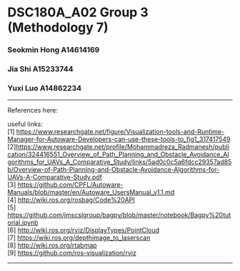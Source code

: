 # DSC180A_A02 Group 3 (Methodology 7)


### Seokmin Hong A14614169 
### Jia Shi A15233744 
### Yuxi Luo A14862234


***
References here:

useful links: <br/>
[1] https://www.researchgate.net/figure/Visualization-tools-and-Runtime-Manager-for-Autoware-Developers-can-use-these-tools-to_fig1_317417549 <br/>
[2]https://www.researchgate.net/profile/Mohammadreza_Radmanesh/publication/324416551_Overview_of_Path_Planning_and_Obstacle_Avoidance_Algorithms_for_UAVs_A_Comparative_Study/links/5ad0c0c5a6fdcc29357ad85b/Overview-of-Path-Planning-and-Obstacle-Avoidance-Algorithms-for-UAVs-A-Comparative-Study.pdf <br/>
[3] https://github.com/CPFL/Autoware-Manuals/blob/master/en/Autoware_UsersManual_v1.1.md <br/>
[4] http://wiki.ros.org/rosbag/Code%20API <br/>
[5] https://github.com/jmscslgroup/bagpy/blob/master/notebook/Bagpy%20tutorial.ipynb <br/>
[6] http://wiki.ros.org/rviz/DisplayTypes/PointCloud <br/>
[7] https://wiki.ros.org/depthimage_to_laserscan <br/>
[8] http://wiki.ros.org/rtabmap <br/> 
[9] https://github.com/ros-visualization/rviz <br/>
***
